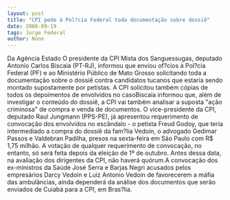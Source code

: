 ```yaml
---
layout: post
title: "CPI pede à Pol?cia Federal toda documentação sobre dossiê"
date: 2006-09-19
tags: Jorge Federal
author: None
---
```

Da Agência Estado
O presidente da CPI Mista dos Sanguessugas, deputado Antonio Carlos Biscaia (PT-RJ), informou que enviou of?cios à Pol?cia Federal (PF) e ao Ministério Público de Mato Grosso solicitando toda a documentação sobre o dossiê contra candidatos tucanos que estaria sendo montado supostamente por petistas. 
A CPI solicitou também cópias de todos os depoimentos de envolvidos no casoBiscaia informou que, além de investigar o conteúdo do dossiê, a CPI vai também analisar a suposta \"ação criminosa\" de compra e venda de documentos. 
O vice-presidente da CPI, deputado Raul Jungmann (PPS-PE), já apresentou requerimento de convocação dos envolvidos no escândalo - o petista Freud Godoy, que teria intermediado a compra do dossiê da fam?lia Vedoin, o advogado Gedimar Passos e Valdebran Padilha, presos na sexta-feira em São Paulo com R$ 1,75 milhão. 
A votação de qualquer requerimento de convocação, no entanto, só será feita depois da eleição de 1º de outubro. Antes dessa data, na avaliação dos dirigentes da CPI, não haverá quórum.A convocação dos ex-ministros da Saúde José Serra e Barjas Negri acusados pelos empresários Darcy Vedoin e Luiz Antonio Vedoin de favorecerem a máfia das ambulâncias, ainda dependerá da análise dos documentos que serão enviados de Cuiabá para a CPI, em Bras?lia. 